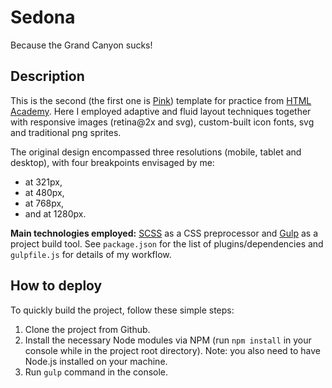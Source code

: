 # Sedona
Because the Grand Canyon sucks!

## Description
This is the second (the first one is [Pink](http://biggus-dickus.github.io/pink)) template for practice from [HTML Academy](http://htmlacademy.ru). Here I employed adaptive and fluid layout techniques together with responsive images (retina@2x and svg), custom-built icon fonts, svg and traditional png sprites.

The original design encompassed three resolutions (mobile, tablet and desktop), with four breakpoints envisaged by me: 
* at 321px,
* at 480px,
* at 768px,
* and at 1280px.

**Main technologies employed:** [SCSS](http://sass-lang.com/) as a CSS preprocessor and [Gulp](http://gulpjs.com/) as a project build tool. See `package.json` for the list of plugins/dependencies and `gulpfile.js` for details of my workflow.

## How to deploy
To quickly build the project, follow these simple steps:

1. Clone the project from Github.
2. Install the necessary Node modules via NPM (run `npm install` in your console while in the project root directory). Note: you also need to have Node.js installed on your machine.
3. Run `gulp` command in the console.
